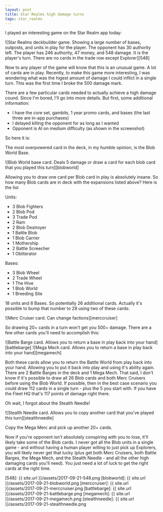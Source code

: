 ```yaml
---
layout: post
title: Star Realms high damage turns
tags: star_realms
---
```


I played an interesting game on the Star Realm app today:

![Star Realms deckbuilder game. Showing a large number of bases, outposts, and units in play for the player. The opponent has 30 authority left. The player has 246 authority, 47 money, and 548 damage. It is the player's turn. There are no cards in the trade row except Explorer][548]

Now to any player of the game will know that this is an unusual game. A lot of cards are in play. Recently, to make this game more interesting, I was wondering what was the higest amount of damage I could inflict in a single turn. This was the first time I broke the 500 damage mark.

There are a few particular cards needed to actually achieve a high damage cound. Since I'm bored, I'll go into more details. But first, some additional information:

* I have the core set, gambits, 1 year promo cards, and bases (the last three are in-app purchases)
* I delayed killing the opponent for as long as I wanted
* Opponent is AI on medium difficulty (as shown in the screenshot)

So here it is:

The most overpowered card in the deck, in my humble opinion, is the Blob World Base.

![Blob World base card. Deals 5 damage or draw a card for each blob card that you played this turn][blobworld]

Allowing you to draw one card per Blob card in play is absolutely insane. So how many Blob cards are in deck with the expansions listed above? Here is the list

Units:

* 3 Blob Fighters
* 2 Blob Pod
* 3 Trade Pod
* 2 Ram
* 2 Blob Destroyer
* 1 Battle Blob
* 1 Blob Carrier
* 1 Mothership
* 2 Battle Screecher
* 1 Obliterator

Bases:

* 3 Blob Wheel
* 2 Trade Wheel
* 1 The Hive
* 1 Blob World
* 1 Breeding Site

18 units and 8 Bases. So potentially 26 additional cards. Actually it's possible to bump that number to 28 using two of these cards:

![Merc Cruiser card. Can change factions][merccruiser]

So drawing 20+ cards in a turn won't get you 500+ damage. There are a few other cards you'll need to accomplish this:

![Battle Barge card. Allows you to return a base in play back into your hand][battlebarge] ![Mega Mech card. Allows you to return a base in play back into your hand][megamech]

Both these cards allow you to return the Battle World from play back into your hand. Allowing you to put it back into play and using it's ability again. There are 2 Battle Barges in the deck and 1 Mega Mech. That said, I don't know if it's possible to draw all 26 Blob cards and both Merc Cruisers before using the Blob World. If possible, then in the best case scenario you could draw 112 cards in a single turn - plus the 5 you start with. If you have the Fleet HQ that's 117 points of damage right there.

Oh wait, I forgot about the Stealth Needle!

![Stealth Needle card. Allows you to copy another card that you've played this turn][stealthneedle]

Copy the Mega Merc and pick up another 20+ cards.

Now if you're opponent isn't absolutely conspiring with you to lose, it'll likely take some of the Blob cards. I never got all the Blob units in a single game - and without having a human player willing to just pick up Explorers, you will likely never get that lucky (plus get both Merc Cruisers, both Battle Barges, the Mega Mech, and the Stealth Needle - and all the other high damaging cards you'll need). You just need a lot of luck to get the right cards at the right time.

[548]: {{ site.url }}/assets/2017-09-21-548.png
[blobworld]: {{ site.url }}/assets/2017-09-21-blobworld.png
[merccruiser]: {{ site.url }}/assets/2017-09-21-merccruiser.png
[battlebarge]: {{ site.url }}/assets/2017-09-21-battlebarge.png
[megamech]: {{ site.url }}/assets/2017-09-21-megamech.png
[stealthneedle]: {{ site.url }}/assets/2017-09-21-stealthneedle.png
